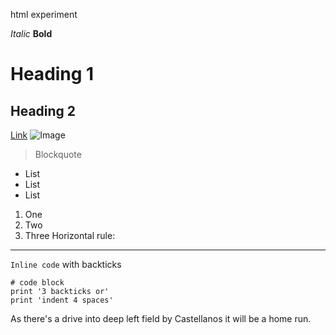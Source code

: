 html experiment

*Italic*
**Bold**
# Heading 1
## Heading 2
[Link](http://a.com)
![Image](http://url/a.png)
> Blockquote
* List
* List
* List
1. One
2. Two
3. Three
Horizontal rule:

---

`Inline code` with backticks	

```
# code block
print '3 backticks or'
print 'indent 4 spaces'
```
As there's a drive into deep left field by Castellanos it will be a home run.